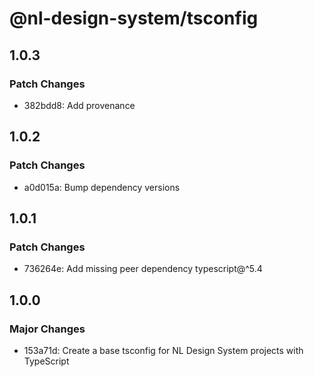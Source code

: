 # @nl-design-system/tsconfig

## 1.0.3

### Patch Changes

- 382bdd8: Add provenance

## 1.0.2

### Patch Changes

- a0d015a: Bump dependency versions

## 1.0.1

### Patch Changes

- 736264e: Add missing peer dependency typescript@^5.4

## 1.0.0

### Major Changes

- 153a71d: Create a base tsconfig for NL Design System projects with TypeScript
